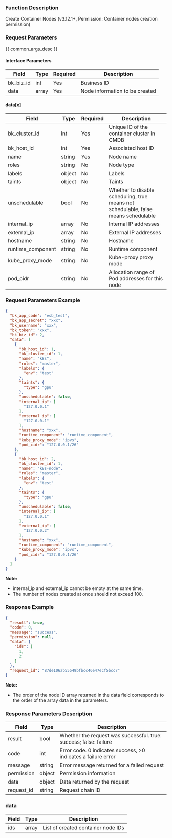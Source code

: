 ### Function Description

Create Container Nodes (v3.12.1+, Permission: Container nodes creation permission)

### Request Parameters

{{ common_args_desc }}

#### Interface Parameters

| Field     | Type  | Required | Description                    |
| --------- | ----- | -------- | ------------------------------ |
| bk_biz_id | int   | Yes      | Business ID                    |
| data      | array | Yes      | Node information to be created |

#### data[x]

| Field             | Type   | Required | Description                                                  |
| ----------------- | ------ | -------- | ------------------------------------------------------------ |
| bk_cluster_id     | int    | Yes      | Unique ID of the container cluster in CMDB                   |
| bk_host_id        | int    | Yes      | Associated host ID                                           |
| name              | string | Yes      | Node name                                                    |
| roles             | string | No       | Node type                                                    |
| labels            | object | No       | Labels                                                       |
| taints            | object | No       | Taints                                                       |
| unschedulable     | bool   | No       | Whether to disable scheduling, true means not schedulable, false means schedulable |
| internal_ip       | array  | No       | Internal IP addresses                                        |
| external_ip       | array  | No       | External IP addresses                                        |
| hostname          | string | No       | Hostname                                                     |
| runtime_component | string | No       | Runtime component                                            |
| kube_proxy_mode   | string | No       | Kube-proxy proxy mode                                        |
| pod_cidr          | string | No       | Allocation range of Pod addresses for this node              |

### Request Parameters Example

```json
{
  "bk_app_code": "esb_test",
  "bk_app_secret": "xxx",
  "bk_username": "xxx",
  "bk_token": "xxx",
  "bk_biz_id": 2,
  "data": [
    {
      "bk_host_id": 1,
      "bk_cluster_id": 1,
      "name": "k8s",
      "roles": "master",
      "labels": {
        "env": "test"
      },
      "taints": {
        "type": "gpu"
      },
      "unschedulable": false,
      "internal_ip": [
        "127.0.0.1"
      ],
      "external_ip": [
        "127.0.0.1"
      ],
      "hostname": "xxx",
      "runtime_component": "runtime_component",
      "kube_proxy_mode": "ipvs",
      "pod_cidr": "127.0.0.1/26"
    },
    {
      "bk_host_id": 2,
      "bk_cluster_id": 1,
      "name": "k8s-node",
      "roles": "master",
      "labels": {
        "env": "test"
      },
      "taints": {
        "type": "gpu"
      },
      "unschedulable": false,
      "internal_ip": [
        "127.0.0.1"
      ],
      "external_ip": [
        "127.0.0.2"
      ],
      "hostname": "xxx",
      "runtime_component": "runtime_component",
      "kube_proxy_mode": "ipvs",
      "pod_cidr": "127.0.0.1/26"
    }
  ]
}
```

**Note:**

- internal_ip and external_ip cannot be empty at the same time.
- The number of nodes created at once should not exceed 100.

### Response Example

```json
{
  "result": true,
  "code": 0,
  "message": "success",
  "permission": null,
  "data": {
    "ids": [
      1,
      2
    ]
  },
  "request_id": "87de106ab55549bfbcc46e47ecf5bcc7"
}
```

**Note:**

- The order of the node ID array returned in the data field corresponds to the order of the array data in the parameters.

### Response Parameters Description

| Field       | Type   | Description                                                  |
| ---------- | ------ | ------------------------------------------------------------ |
| result     | bool   | Whether the request was successful. true: success; false: failure |
| code       | int    | Error code. 0 indicates success, >0 indicates a failure error |
| message    | string | Error message returned for a failed request                  |
| permission | object | Permission information                                       |
| data       | object | Data returned by the request                                 |
| request_id | string | Request chain ID                                             |

### data

| Field | Type  | Description                        |
| ---- | ----- | ---------------------------------- |
| ids  | array | List of created container node IDs |